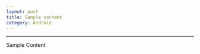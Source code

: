 ```yaml
---
layout: post
title: Sample content
category: Android
---
```


--- 
<div class="message">
  Sample Content
</div>